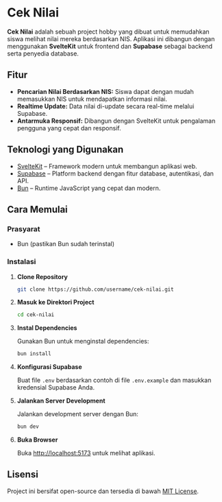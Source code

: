 # Cek Nilai

**Cek Nilai** adalah sebuah project hobby yang dibuat untuk memudahkan siswa melihat nilai mereka berdasarkan NIS. Aplikasi ini dibangun dengan menggunakan **SvelteKit** untuk frontend dan **Supabase** sebagai backend serta penyedia database.

## Fitur

- **Pencarian Nilai Berdasarkan NIS:** Siswa dapat dengan mudah memasukkan NIS untuk mendapatkan informasi nilai.
- **Realtime Update:** Data nilai di-update secara real-time melalui Supabase.
- **Antarmuka Responsif:** Dibangun dengan SvelteKit untuk pengalaman pengguna yang cepat dan responsif.

## Teknologi yang Digunakan

- [SvelteKit](https://kit.svelte.dev/) – Framework modern untuk membangun aplikasi web.
- [Supabase](https://supabase.com/) – Platform backend dengan fitur database, autentikasi, dan API.
- [Bun](https://bun.sh/) – Runtime JavaScript yang cepat dan modern.

## Cara Memulai

### Prasyarat

- Bun (pastikan Bun sudah terinstal)

### Instalasi

1. **Clone Repository**

   ```bash
   git clone https://github.com/username/cek-nilai.git
   ```

2. **Masuk ke Direktori Project**

   ```bash
   cd cek-nilai
   ```

3. **Instal Dependencies**

   Gunakan Bun untuk menginstal dependencies:
   ```bash
   bun install
   ```

4. **Konfigurasi Supabase**

   Buat file `.env` berdasarkan contoh di file `.env.example` dan masukkan kredensial Supabase Anda.

5. **Jalankan Server Development**

   Jalankan development server dengan Bun:
   ```bash
   bun dev
   ```

6. **Buka Browser**

   Buka [http://localhost:5173](http://localhost:5173) untuk melihat aplikasi.

## Lisensi

Project ini bersifat open-source dan tersedia di bawah [MIT License](LICENSE).
